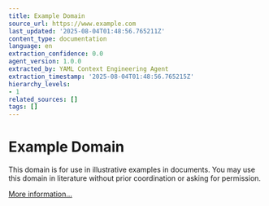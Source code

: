 ```yaml
---
title: Example Domain
source_url: https://www.example.com
last_updated: '2025-08-04T01:48:56.765211Z'
content_type: documentation
language: en
extraction_confidence: 0.0
agent_version: 1.0.0
extracted_by: YAML Context Engineering Agent
extraction_timestamp: '2025-08-04T01:48:56.765215Z'
hierarchy_levels:
- 1
related_sources: []
tags: []
---
```


# Example Domain

This domain is for use in illustrative examples in documents. You may use this domain in literature without prior coordination or asking for permission.

[More information...](https://www.iana.org/domains/example)

